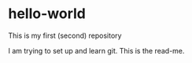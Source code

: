 # hello-world
This is my first (second) repository

I am trying to set up and learn git.
This is the read-me.
